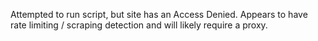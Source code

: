 Attempted to run script, but site has an Access Denied. Appears to have rate limiting / scraping detection and will likely require a proxy.